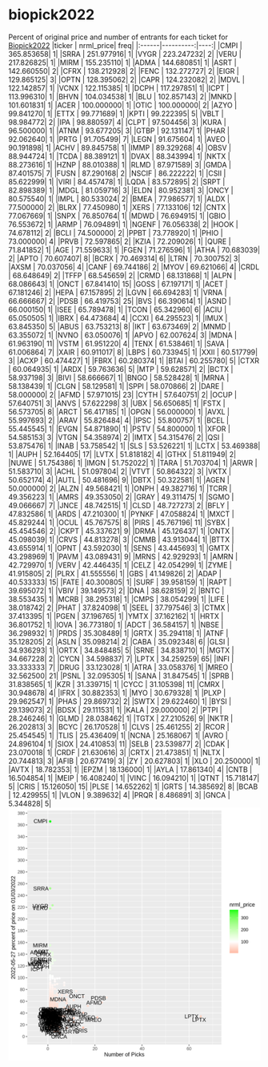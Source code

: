 # biopick2022
Percent of original price and number of entrants for each ticket for [Biopick2022](https://twitter.com/hashtag/Biopick2022)
|ticker | nrml_price| freq|
|:------|----------:|----:|
|CMPI   | 365.853658|    1|
|SRRA   | 251.977916|    1|
|VYGR   | 223.247232|    2|
|VERU   | 217.826825|    1|
|MIRM   | 155.235110|    1|
|ADMA   | 144.680851|    1|
|ASRT   | 142.660550|    2|
|CFRX   | 138.212928|    2|
|FENC   | 132.272727|    2|
|EIGR   | 129.865125|    3|
|OPTN   | 128.395062|    2|
|CAPR   | 124.232082|    2|
|MDVL   | 122.142857|    1|
|VCNX   | 122.115385|    1|
|DCPH   | 117.297851|    1|
|ICPT   | 113.996310|    1|
|BHVN   | 104.034538|    1|
|BLU    | 102.857143|    2|
|MNKD   | 101.601831|    1|
|ACER   | 100.000000|    1|
|OTIC   | 100.000000|    2|
|AZYO   |  99.841270|    1|
|ETTX   |  99.771689|    1|
|KPTI   |  99.222395|    5|
|VBLT   |  98.984772|    2|
|IPA    |  98.880597|    4|
|CLPT   |  97.504456|    3|
|KURA   |  96.500000|    1|
|ATNM   |  93.677205|    3|
|GTBP   |  92.131147|    1|
|PHAR   |  92.062640|    1|
|PRTG   |  91.705499|    7|
|LEGN   |  91.675604|    1|
|AVEO   |  90.191898|    1|
|ACHV   |  89.845758|    1|
|IMMP   |  89.329268|    4|
|OBSV   |  88.944724|    1|
|TCDA   |  88.389121|    1|
|DVAX   |  88.343994|    1|
|NKTX   |  88.273616|    1|
|HZNP   |  88.010388|    1|
|RLMD   |  87.971589|    3|
|GMDA   |  87.401575|    7|
|FUSN   |  87.290168|    2|
|NSCIF  |  86.222222|    1|
|CSII   |  85.622999|    1|
|VIRI   |  84.457478|    1|
|LQDA   |  83.572895|    2|
|SRPT   |  82.898389|    1|
|MDGL   |  81.059716|    3|
|ELDN   |  80.952381|    3|
|ONCY   |  80.575540|    1|
|IMPL   |  80.533024|    2|
|BMEA   |  77.986577|    1|
|ALDX   |  77.500000|    2|
|BLRX   |  77.450980|    1|
|XERS   |  77.133106|   12|
|CNTX   |  77.067669|    1|
|SNPX   |  76.850764|    1|
|MDWD   |  76.694915|    1|
|GBIO   |  76.553672|    1|
|ARMP   |  76.094891|    1|
|NGENF  |  76.056338|    2|
|HOOK   |  74.678112|    2|
|BCLI   |  74.500000|    2|
|PPBT   |  73.778920|    1|
|PHIO   |  73.000000|    4|
|PRVB   |  72.597865|    2|
|KZIA   |  72.209026|    1|
|QURE   |  71.841852|    1|
|AGE    |  71.559633|    1|
|FGEN   |  71.276596|    1|
|ATHA   |  70.683039|    2|
|APTO   |  70.607407|    8|
|BCRX   |  70.469314|    6|
|LTRN   |  70.300752|    3|
|AXSM   |  70.037056|    4|
|CANF   |  69.744186|    2|
|MYOV   |  69.621066|    4|
|CRDL   |  68.648649|    2|
|TFFP   |  68.545659|    2|
|CRMD   |  68.131868|    1|
|ALPN   |  68.086643|    1|
|ONCT   |  67.841410|   15|
|GOSS   |  67.197171|    1|
|ACET   |  67.181246|    2|
|HEPA   |  67.157895|    2|
|LGVN   |  66.694283|    1|
|VRNA   |  66.666667|    2|
|PDSB   |  66.419753|   25|
|BVS    |  66.390614|    1|
|ASND   |  66.000150|    1|
|ISEE   |  65.789478|    1|
|TCON   |  65.342960|    6|
|ACIU   |  65.050505|    1|
|IBRX   |  64.473684|    4|
|CCXI   |  64.295523|    1|
|IMUX   |  63.845350|    5|
|ABUS   |  63.753213|    8|
|IKT    |  63.673469|    2|
|MNMD   |  63.355072|    1|
|NVNO   |  63.050076|    1|
|APVO   |  62.007624|    3|
|MDNA   |  61.963190|   11|
|VSTM   |  61.951220|    4|
|TENX   |  61.538461|    1|
|SAVA   |  61.006864|    7|
|XAIR   |  60.911017|    8|
|LBPS   |  60.733945|    1|
|XXII   |  60.517799|    3|
|ACXP   |  60.474427|    1|
|FBRX   |  60.280374|    1|
|BTAI   |  60.255780|    5|
|CTXR   |  60.064935|    1|
|ARDX   |  59.763636|    5|
|MTP    |  59.628571|    2|
|BCTX   |  58.937198|    3|
|BIVI   |  58.666667|    1|
|BNGO   |  58.528428|    1|
|MRNA   |  58.138439|    1|
|CLGN   |  58.129581|    1|
|SPPI   |  58.070866|    2|
|DARE   |  58.000000|    2|
|AFMD   |  57.971015|   23|
|CYTH   |  57.640751|    2|
|OCUP   |  57.640751|    3|
|ANVS   |  57.622298|    3|
|UBX    |  56.650685|    1|
|FSTX   |  56.573705|    8|
|ARCT   |  56.417185|    1|
|OPGN   |  56.000000|    1|
|AVXL   |  55.997693|    2|
|ARAV   |  55.826484|    4|
|IPSC   |  55.800757|    1|
|BCEL   |  55.445545|    1|
|EVGN   |  54.871890|    1|
|PSTV   |  54.800000|    1|
|XFOR   |  54.585153|    3|
|VTGN   |  54.358974|    2|
|IMTX   |  54.315476|    2|
|QSI    |  53.875476|    1|
|INAB   |  53.758542|    1|
|SLS    |  53.526221|    1|
|LCTX   |  53.469388|    1|
|AUPH   |  52.164405|   17|
|LVTX   |  51.818182|    4|
|GTHX   |  51.811949|    2|
|NUWE   |  51.754386|    1|
|IMGN   |  51.752022|    1|
|TARA   |  51.703704|    1|
|ARWR   |  51.583710|    3|
|ACHL   |  51.097804|    2|
|VTVT   |  50.864322|    3|
|VKTX   |  50.652174|    4|
|AUTL   |  50.481696|    9|
|DBTX   |  50.322581|    1|
|AGEN   |  50.000000|    2|
|ALZN   |  49.568421|    1|
|ONPH   |  49.382716|    1|
|TCRR   |  49.356223|    1|
|AMRS   |  49.353050|    2|
|GRAY   |  49.311475|    1|
|SGMO   |  49.066667|    7|
|JNCE   |  48.742515|    1|
|CLSD   |  48.727273|    2|
|BFLY   |  47.832586|    1|
|ARDS   |  47.210300|    1|
|PYNKF  |  47.058824|    1|
|MXCT   |  45.829244|    1|
|OCUL   |  45.767575|    8|
|PIRS   |  45.767196|   11|
|SYBX   |  45.454546|    2|
|CKPT   |  45.337621|    9|
|DRMA   |  45.126437|    1|
|ONTX   |  45.098039|    1|
|CRVS   |  44.813278|    3|
|CMMB   |  43.913044|    1|
|BTTX   |  43.655914|    1|
|OPNT   |  43.592030|    1|
|SENS   |  43.445693|    1|
|GMTX   |  43.298969|    1|
|PAVM   |  43.089431|    9|
|MRNS   |  42.929293|    1|
|AMRN   |  42.729970|    1|
|VERV   |  42.446435|    1|
|CELZ   |  42.054299|    1|
|ZYME   |  41.915805|    2|
|PLRX   |  41.555556|    1|
|GBS    |  41.149826|    2|
|ADAP   |  40.533333|   15|
|FATE   |  40.300805|    1|
|SURF   |  39.958159|    1|
|RAPT   |  39.695072|    1|
|VBIV   |  39.149573|    2|
|DNA    |  38.628159|    2|
|BNTC   |  38.553435|    1|
|MCRB   |  38.295318|    1|
|CMPS   |  38.054299|    1|
|LIFE   |  38.018742|    2|
|PHAT   |  37.824098|    1|
|SEEL   |  37.797546|    3|
|CTMX   |  37.413395|    1|
|PGEN   |  37.196765|    1|
|YMTX   |  37.162162|    1|
|HRTX   |  36.801752|    1|
|IOVA   |  36.773180|    1|
|ADCT   |  36.584157|    1|
|NBSE   |  36.298932|    1|
|PRDS   |  35.308489|    1|
|GRTX   |  35.294118|    1|
|ATNF   |  35.128205|    2|
|ASLN   |  35.098214|    2|
|CABA   |  35.092348|    6|
|GLSI   |  34.936293|    1|
|ORTX   |  34.848485|    5|
|SRNE   |  34.838710|    1|
|MGTX   |  34.667228|    2|
|CYCN   |  34.598837|    7|
|LPTX   |  34.259259|   65|
|INFI   |  33.333333|    7|
|DRUG   |  33.123028|    1|
|ATRA   |  33.058376|    1|
|MREO   |  32.562500|   21|
|PSNL   |  32.095305|    1|
|SANA   |  31.847545|    1|
|SPRB   |  31.838565|    1|
|KZR    |  31.339715|    1|
|CYCC   |  31.105398|   11|
|CMRX   |  30.948678|    4|
|IFRX   |  30.882353|    1|
|MYO    |  30.679328|    1|
|PLXP   |  29.962547|    1|
|PHAS   |  29.869732|    2|
|SWTX   |  29.622460|    1|
|BYSI   |  29.139073|    2|
|BDSX   |  29.111531|    1|
|KALA   |  29.000000|    2|
|PTPI   |  28.246246|    1|
|GLMD   |  28.038462|    1|
|TGTX   |  27.210526|    9|
|NKTR   |  26.202813|    3|
|BCYC   |  26.170528|    1|
|CLVS   |  25.461255|    2|
|RCOR   |  25.454545|    1|
|TLIS   |  25.436409|    1|
|NCNA   |  25.168067|    1|
|AVRO   |  24.896104|    1|
|SIOX   |  24.410853|   11|
|SELB   |  23.539877|    2|
|CDAK   |  23.070018|    1|
|CRDF   |  21.630616|    3|
|CRTX   |  21.473851|    1|
|NLTX   |  20.744813|    3|
|AFIB   |  20.677419|    3|
|ZY     |  20.627803|    1|
|XLO    |  20.250000|    1|
|AVTX   |  18.782353|    1|
|EPZM   |  18.136000|    1|
|AYLA   |  17.861340|    4|
|CNTB   |  16.504854|    1|
|MEIP   |  16.408240|    1|
|VINC   |  16.094210|    1|
|QTNT   |  15.718147|    5|
|CRIS   |  15.126050|   15|
|PLSE   |  14.652262|    1|
|GRTS   |  14.385692|    8|
|BCAB   |  12.429955|    1|
|VLON   |   9.389632|    4|
|PRQR   |   8.486891|    3|
|GNCA   |   5.344828|    5|
![retvspicks](biopicks.png?raw=true)
